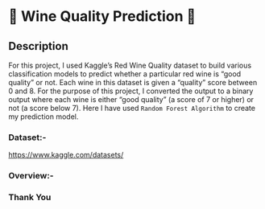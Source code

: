 # 🍷 Wine Quality Prediction 🍻

## Description

For this project, I used Kaggle’s Red Wine Quality dataset to build various classification models to predict whether a particular red wine is “good quality” or not. Each wine in this dataset is given a “quality” score between 0 and 8. For the purpose of this project, I converted the output to a binary output where each wine is either “good quality” (a score of 7 or higher) or not (a score below 7). Here I have used ``Random Forest Algorithm`` to create my prediction model.


### Dataset:-

https://www.kaggle.com/datasets/

### Overview:-


### Thank You
